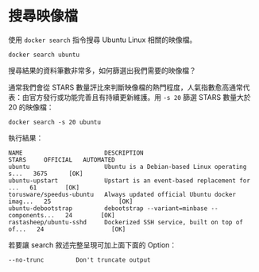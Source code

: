 # 搜尋映像檔

使用 `docker search` 指令搜尋 Ubuntu Linux 相關的映像檔。

```
docker search ubuntu
```

搜尋結果的資料筆數非常多，如何篩選出我們需要的映像檔？

通常我們會從 STARS 數量評比來判斷映像檔的熱門程度，人氣指數愈高通常代表：由官方發行或功能完善且有持續更新維護。用 `-s 20` 篩選 STARS 數量大於 20 的映像檔：

```
docker search -s 20 ubuntu
```

執行結果：

```
NAME                       DESCRIPTION                                     STARS     OFFICIAL   AUTOMATED      
ubuntu                     Ubuntu is a Debian-based Linux operating s...   3675      [OK]                      
ubuntu-upstart             Upstart is an event-based replacement for ...   61        [OK]                      
torusware/speedus-ubuntu   Always updated official Ubuntu docker imag...   25                   [OK]           
ubuntu-debootstrap         debootstrap --variant=minbase --components...   24        [OK]                      
rastasheep/ubuntu-sshd     Dockerized SSH service, built on top of of...   24                   [OK]
```

若要讓 search 敘述完整呈現可加上面下面的 Option：

```
--no-trunc         Don't truncate output
```

